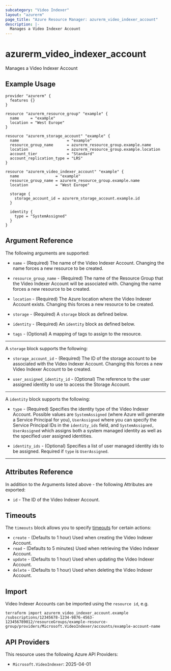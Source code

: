```yaml
---
subcategory: "Video Indexer"
layout: "azurerm"
page_title: "Azure Resource Manager: azurerm_video_indexer_account"
description: |-
  Manages a Video Indexer Account
---
```


# azurerm_video_indexer_account

Manages a Video Indexer Account

## Example Usage

```hcl
provider "azurerm" {
  features {}
}

resource "azurerm_resource_group" "example" {
  name     = "example"
  location = "West Europe"
}

resource "azurerm_storage_account" "example" {
  name                     = "example"
  resource_group_name      = azurerm_resource_group.example.name
  location                 = azurerm_resource_group.example.location
  account_tier             = "Standard"
  account_replication_type = "LRS"
}

resource "azurerm_video_indexer_account" "example" {
  name                = "example"
  resource_group_name = azurerm_resource_group.example.name
  location            = "West Europe"

  storage {
    storage_account_id = azurerm_storage_account.example.id
  }

  identity {
    type = "SystemAssigned"
  }
}
```

## Argument Reference

The following arguments are supported:

* `name` - (Required) The name of the Video Indexer Account. Changing the name forces a new resource to be created.

* `resource_group_name` - (Required) The name of the Resource Group that the Video Indexer Account will be associated with. Changing the name forces a new resource to be created.

* `location` - (Required) The Azure location where the Video Indexer Account exists. Changing this forces a new resource to be created.

* `storage` - (Required) A `storage` block as defined below.

* `identity` - (Required) An `identity` block as defined below.

* `tags` - (Optional) A mapping of tags to assign to the resource.

---

A `storage` block supports the following: 

* `storage_account_id` - (Required) The ID of the storage account to be associated with the Video Indexer Account. Changing this forces a new Video Indexer Account to be created.

* `user_assigned_identity_id` - (Optional) The reference to the user assigned identity to use to access the Storage Account.

---

A `identity` block supports the following:

* `type` - (Required) Specifies the identity type of the Video Indexer Account. Possible values are `SystemAssigned` (where Azure will generate a Service Principal for you), `UserAssigned` where you can specify the Service Principal IDs in the `identity_ids` field, and `SystemAssigned, UserAssigned` which assigns both a system managed identity as well as the specified user assigned identities.

* `identity_ids` - (Optional) Specifies a list of user managed identity ids to be assigned. Required if `type` is `UserAssigned`.

---

## Attributes Reference

In addition to the Arguments listed above - the following Attributes are exported:

* `id` - The ID of the Video Indexer Account.

## Timeouts

The `timeouts` block allows you to specify [timeouts](https://www.terraform.io/language/resources/syntax#operation-timeouts) for certain actions:

* `create` - (Defaults to 1 hour) Used when creating the Video Indexer Account.
* `read` - (Defaults to 5 minutes) Used when retrieving the Video Indexer Account.
* `update` - (Defaults to 1 hour) Used when updating the Video Indexer Account.
* `delete` - (Defaults to 1 hour) Used when deleting the Video Indexer Account.

## Import

Video Indexer Accounts can be imported using the `resource id`, e.g.

```shell
terraform import azurerm_video_indexer_account.example /subscriptions/12345678-1234-9876-4563-123456789012/resourceGroups/example-resource-group/providers/Microsoft.VideoIndexer/accounts/example-account-name
```

## API Providers
<!-- This section is generated, changes will be overwritten -->
This resource uses the following Azure API Providers:

* `Microsoft.VideoIndexer`: 2025-04-01
